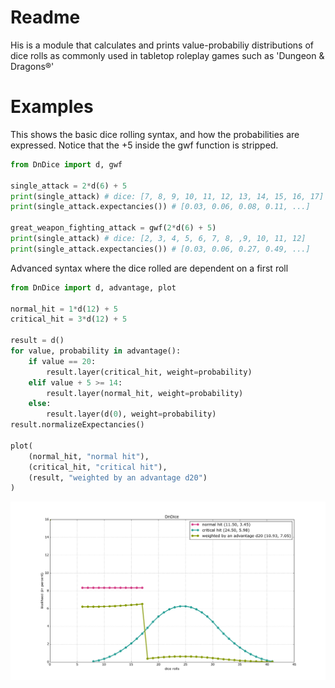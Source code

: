 # Readme

His is a module that calculates and prints value-probabiliy distributions of dice rolls as commonly used in tabletop roleplay games such as 'Dungeon & Dragons®'

# Examples

This shows the basic dice rolling syntax, and how the probabilities are expressed. Notice that the +5 inside the gwf function is stripped.

```python
from DnDice import d, gwf

single_attack = 2*d(6) + 5
print(single_attack) # dice: [7, 8, 9, 10, 11, 12, 13, 14, 15, 16, 17]
print(single_attack.expectancies()) # [0.03, 0.06, 0.08, 0.11, ...]

great_weapon_fighting_attack = gwf(2*d(6) + 5)
print(single_attack) # dice: [2, 3, 4, 5, 6, 7, 8, ,9, 10, 11, 12]
print(single_attack.expectancies()) # [0.03, 0.06, 0.27, 0.49, ...]
```

Advanced syntax where the dice rolled are dependent on a first roll

```python
from DnDice import d, advantage, plot

normal_hit = 1*d(12) + 5
critical_hit = 3*d(12) + 5

result = d()
for value, probability in advantage():
	if value == 20:
		result.layer(critical_hit, weight=probability)
	elif value + 5 >= 14:
		result.layer(normal_hit, weight=probability)
	else:
		result.layer(d(0), weight=probability)
result.normalizeExpectancies()

plot(
	(normal_hit, "normal hit"),
	(critical_hit, "critical hit"),
	(result, "weighted by an advantage d20")
)
```
![graph of normal and critical hit, and their weighted probabilities](/doc/img/weighting_example.png "graph of normal and critical hit, and their weighted probabilities")
